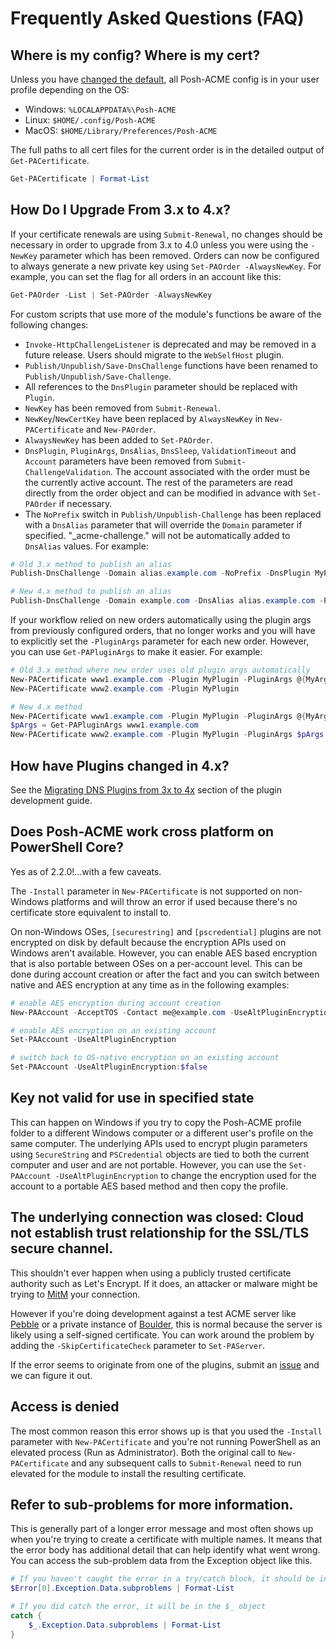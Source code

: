 # Frequently Asked Questions (FAQ)

## Where is my config? Where is my cert?

Unless you have [changed the default](Guides/Using-an-Alternate-Config-Location.md), all Posh-ACME config is in your user profile depending on the OS:

- Windows: `%LOCALAPPDATA%\Posh-ACME`
- Linux: `$HOME/.config/Posh-ACME`
- MacOS: `$HOME/Library/Preferences/Posh-ACME`

The full paths to all cert files for the current order is in the detailed output of `Get-PACertificate`.

```powershell
Get-PACertificate | Format-List
```

## How Do I Upgrade From 3.x to 4.x?

If your certificate renewals are using `Submit-Renewal`, no changes should be necessary in order to upgrade from 3.x to 4.0 unless you were using the `-NewKey` parameter which has been removed. Orders can now be configured to always generate a new private key using `Set-PAOrder -AlwaysNewKey`. For example, you can set the flag for all orders in an account like this:

```powershell
Get-PAOrder -List | Set-PAOrder -AlwaysNewKey
```

For custom scripts that use more of the module's functions be aware of the following changes:

* `Invoke-HttpChallengeListener` is deprecated and may be removed in a future release. Users should migrate to the `WebSelfHost` plugin.
* `Publish/Unpublish/Save-DnsChallenge` functions have been renamed to `Publish/Unpublish/Save-Challenge`.
* All references to the `DnsPlugin` parameter should be replaced with `Plugin`.
* `NewKey` has been removed from `Submit-Renewal`.
* `NewKey`/`NewCertKey` have been replaced by `AlwaysNewKey` in `New-PACertificate` and `New-PAOrder`.
* `AlwaysNewKey` has been added to `Set-PAOrder`.
* `DnsPlugin`, `PluginArgs`, `DnsAlias`, `DnsSleep`, `ValidationTimeout` and `Account` parameters have been removed from `Submit-ChallengeValidation`. The account associated with the order must be the currently active account. The rest of the parameters are read directly from the order object and can be modified in advance with `Set-PAOrder` if necessary.
* The `NoPrefix` switch in `Publish/Unpublish-Challenge` has been replaced with a `DnsAlias` parameter that will override the `Domain` parameter if specified. "_acme-challenge." will not be automatically added to `DnsAlias` values. For example:

```powershell
# Old 3.x method to publish an alias
Publish-DnsChallenge -Domain alias.example.com -NoPrefix -DnsPlugin MyPlugin -Account (Get-PAAccount) -Token xxxx -PluginArgs $pArgs

# New 4.x method to publish an alias
Publish-DnsChallenge -Domain example.com -DnsAlias alias.example.com -Plugin MyPlugin -Account (Get-PAAccount) -Token xxxx -PluginArgs $pArgs
```

If your workflow relied on new orders automatically using the plugin args from previously configured orders, that no longer works and you will have to explicitly set the `-PluginArgs` parameter for each new order. However, you can use `Get-PAPluginArgs` to make it easier. For example:

```powershell
# Old 3.x method where new order uses old plugin args automatically
New-PACertificate www1.example.com -Plugin MyPlugin -PluginArgs @{MyArg='xxxx'}
New-PACertificate www2.example.com -Plugin MyPlugin

# New 4.x method
New-PACertificate www1.example.com -Plugin MyPlugin -PluginArgs @{MyArg='xxxx'}
$pArgs = Get-PAPluginArgs www1.example.com
New-PACertificate www2.example.com -Plugin MyPlugin -PluginArgs $pArgs
```

## How have Plugins changed in 4.x?

See the [Migrating DNS Plugins from 3x to 4x](Plugins/Plugin-Development-Guide.md#migrating-dns-plugins-from-3x-to-4x) section of the plugin development guide.

## Does Posh-ACME work cross platform on PowerShell Core?

Yes as of 2.2.0!...with a few caveats.

The `-Install` parameter in `New-PACertificate` is not supported on non-Windows platforms and will throw an error if used because there's no certificate store equivalent to install to.

On non-Windows OSes, `[securestring]` and `[pscredential]` plugins are not encrypted on disk by default because the encryption APIs used on Windows aren't available. However, you can enable AES based encryption that is also portable between OSes on a per-account level. This can be done during account creation or after the fact and you can switch between native and AES encryption at any time as in the following examples:

```powershell
# enable AES encryption during account creation
New-PAAccount -AcceptTOS -Contact me@example.com -UseAltPluginEncryption

# enable AES encryption on an existing account
Set-PAAccount -UseAltPluginEncryption

# switch back to OS-native encryption on an existing account
Set-PAAccount -UseAltPluginEncryption:$false
```

## Key not valid for use in specified state

This can happen on Windows if you try to copy the Posh-ACME profile folder to a different Windows computer or a different user's profile on the same computer. The underlying APIs used to encrypt plugin parameters using `SecureString` and `PSCredential` objects are tied to both the current computer and user and are not portable. However, you can use the `Set-PAAccount -UseAltPluginEncryption` to change the encryption used for the account to a portable AES based method and then copy the profile.


## The underlying connection was closed: Cloud not establish trust relationship for the SSL/TLS secure channel.

This shouldn't ever happen when using a publicly trusted certificate authority such as Let's Encrypt. If it does, an attacker or malware might be trying to [MitM](https://en.wikipedia.org/wiki/Man-in-the-middle_attack) your connection.

However if you're doing development against a test ACME server like [Pebble](https://github.com/letsencrypt/pebble) or a private instance of [Boulder](https://github.com/letsencrypt/boulder), this is normal because the server is likely using a self-signed certificate. You can work around the problem by adding the `-SkipCertificateCheck` parameter to `Set-PAServer`.

If the error seems to originate from one of the plugins, submit an [issue](https://github.com/rmbolger/Posh-ACME/issues) and we can figure it out.

## Access is denied

The most common reason this error shows up is that you used the `-Install` parameter with `New-PACertificate` and you're not running PowerShell as an elevated process (Run as Administrator). Both the original call to `New-PACertificate` and any subsequent calls to `Submit-Renewal` need to run elevated for the module to install the resulting certificate.

## Refer to sub-problems for more information.

This is generally part of a longer error message and most often shows up when you're trying to create a certificate with multiple names. It means that the error body has additional detail that can help identify what went wrong. You can access the sub-problem data from the Exception object like this.

```powershell
# If you haven't caught the error in a try/catch block, it should be in the first index in the error object
$Error[0].Exception.Data.subproblems | Format-List

# If you did catch the error, it will be in the $_ object
catch {
    $_.Exception.Data.subproblems | Format-List
}
```

